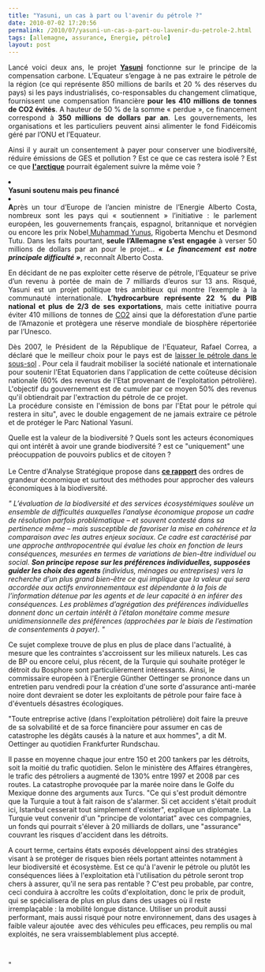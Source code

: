 ```yaml
---
title: "Yasuni, un cas à part ou l'avenir du pétrole ?"
date: 2010-07-02 17:20:56
permalink: /2010/07/yasuni-un-cas-a-part-ou-lavenir-du-petrole-2.html
tags: [allemagne, assurance, Energie, pétrole]
layout: post
---
```


<p style="text-align: justify">Lancé voici deux ans, le projet <strong><a href="http://www.sosyasuni.org/fr/index.php?option=com_content&view=frontpage&Itemid=1" target="_blank">Yasuni</a></strong> fonctionne sur le principe de la compensation carbone. L’Equateur s’engage à ne pas extraire le pétrole de la région (ce qui représente 850 millions de barils et 20 % des réserves du pays) si les pays industrialisés, co-responsables du changement climatique, fournissent une compensation financière<strong> pour les 410 millions de tonnes de CO2 évités</strong>. A hauteur de 50 % de la somme « perdue », ce financement correspond à<strong> 350 millions de dollars par an</strong>. Les gouvernements, les organisations et les particuliers peuvent ainsi alimenter le fond Fidéicomis géré par l’ONU et l’Equateur. <p style="text-align: justify">Ainsi il y aurait un consentement à payer pour conserver une biodiversité, réduire émissions de GES et pollution ? Est ce que ce cas restera isolé ? Est ce que <strong><a href="http://fr.wikipedia.org/wiki/Petrole_et_gaz_naturel_en_Arctique" target="_blank">l'arctique</a></strong> pourrait également suivre la même voie ?</p> <p style="text-align: justify"> </p></p>  <!--more-->  <li> <div style="text-align: justify"><strong>Yasuni soutenu mais peu financé</strong></div> <li> <div style="text-align: justify"><strong>A</strong>près un tour d’Europe de l’ancien ministre de l’Energie Alberto Costa, nombreux sont les pays qui « soutiennent » l’initiative : le parlement européen, les gouvernements français, espagnol, britannique et norvégien ou encore les prix Nobel<a href="http://www.durable.com/actualite/article_muhammad-yunus-banquier-des-pauvres_151" target="_blank"> Muhammad Yunus</a>, Rigoberta Menchu et Desmond Tutu. Dans les faits pourtant,<strong> seule l’Allemagne s’est engagée</strong> à verser 50 millions de dollars par an pour le projet…<strong><em> « Le financement est notre principale difficulté »</em></strong>, reconnaît Alberto Costa.<br /></div></li> <p style="text-align: justify">En décidant de ne pas exploiter cette réserve de pétrole, l’Equateur se prive d’un revenu à portée de main de 7 milliards d’euros sur 13 ans. Risqué, Yasuni est un projet politique très ambitieux qui montre l’exemple à la communauté internationale.<strong> L’hydrocarbure représente 22 % du PIB national et plus de 2/3 de ses exportations</strong>, mais cette initiative pourra éviter 410 millions de tonnes de <a href="https://gabrielplassat.github.io/transportsdufutur/tag/co2">CO2</a> ainsi que la déforestation d’une partie de l’Amazonie et protègera une réserve mondiale de biosphère répertoriée par l’Unesco.</p> <p style="text-align: justify">Dès 2007, le Président de la République de l'Equateur, Rafael Correa, a déclaré que le meilleur choix pour le pays est de <a href="https://gabrielplassat.github.io/transportsdufutur/fr/index.php?option=com_content&task=view&id=33&Itemid=27">laisser le pétrole dans le sous-sol</a> . Pour cela il faudrait mobiliser la société nationale et internationale pour soutenir l'Etat Equatorien dans l'application de cette coûteuse décision nationale (60% des revenus de l'Etat provenant de l'exploitation pétrolière). L'objectif du gouvernement est de cumuler par ce moyen 50% des revenus qu'il obtiendrait par l'extraction du pétrole de ce projet.<br />La procédure consiste en l'émission de bons par l'Etat pour le pétrole qui restera in situ", avec le double engagement de ne jamais extraire ce pétrole et de protéger le Parc National Yasuní.<br /></p> <p style=""text-align: justify"">Quelle est la valeur de la biodiversité ? Quels sont les acteurs économiques qui ont intérêt à avoir une grande biodiversité ? est ce "uniquement" une préocuppation de pouvoirs publics et de citoyen ? <a href="https://gabrielplassat.github.io/transportsdufutur/fr/index.php?option=com_content&task=view&id=34&Itemid=27""><br /></a><span><span><br /></span>Le Centre d'Analyse Stratégique propose dans <strong><a href=""http://www.strategie.gouv.fr/IMG/pdf/Rapport_18_Biodiversite_web.pdf"" target=""_blank"">ce rapport</a></strong> des ordres de grandeur économique et surtout des méthodes pour approcher des valeurs économiques à la biodiversité. </span></p> <p style=""text-align: justify""><span><em>" <span style=""font-family: Times New Roman""><span>L’évaluation de la biodiversité et des services écosystémiques soulève un ensemble de difficultés auxquelles l’analyse économique propose un cadre de résolution parfois problématique – et souvent contesté dans sa pertinence même – mais susceptible de favoriser la mise en cohérence et la comparaison avec les autres enjeux sociaux. Ce cadre est caractérisé par une approche anthropocentrée qui évalue les choix en fonction de leurs conséquences, mesurées en termes de variations de bien-être individuel ou social. </span><strong><span>Son principe repose sur les préférences individuelles, supposées guider les choix des agents </span></strong><span>(individus, ménages ou entreprises) vers la recherche d’un plus grand bien-être  ce qui implique que la valeur qui sera accordée aux actifs environnementaux est dépendante à la fois de l’information détenue par les agents et de leur capacité à en inférer des conséquences. Les problèmes d’agrégation des préférences individuelles donnent donc un certain intérêt à l’étalon monétaire comme mesure unidimensionnelle des préférences (approchées par le biais de l’estimation de consentements à payer). "</span></span></em></span></p><font face=""HelveticaNeue-Roman"" size=""2""><font face=""HelveticaNeue-Roman"" size=""2""> <p style=""text-align: justify"">Ce sujet complexe trouve de plus en plus de place dans l'actualité, à mesure que les contraintes s'accroissent sur les milieux naturels. Les cas de BP ou encore celui, plus récent, de la Turquie qui souhaite protéger le détroit du Bosphore sont particulièrement intéressants. Ainsi, le commissaire européen à l'Energie Günther Oettinger se prononce dans un entretien paru vendredi pour la création d'une sorte d'assurance anti-marée noire dont devraient se doter les exploitants de pétrole pour faire face à d'éventuels désastres écologiques.</p> <p style=""text-align: justify"">"Toute entreprise active (dans l'exploitation pétrolière) doit faire la preuve de sa solvabilité et de sa force financière pour assumer en cas de catastrophe les dégâts causés à la nature et aux hommes", a dit M. Oettinger au quotidien Frankfurter Rundschau.</p> <p style=""text-align: justify"">Il passe en moyenne chaque jour entre 150 et 200 tankers par les détroits, soit la moitié du trafic quotidien. Selon le ministère des Affaires étrangères, le trafic des pétroliers a augmenté de 130% entre 1997 et 2008 par ces routes. La catastrophe provoquée par la marée noire dans le Golfe du Mexique donne des arguments aux Turcs. "Ce qui s'est produit démontre que la Turquie a tout à fait raison de s'alarmer. Si cet accident s'était produit ici, Istanbul cesserait tout simplement d'exister", explique un diplomate. La Turquie veut convenir d'un "principe de volontariat" avec ces compagnies, un fonds qui pourrait s'élever à 20 milliards de dollars, une "assurance" couvrant les risques d'accident dans les détroits.</p> <p style=""text-align: justify"">A court terme, certains états exposés développent ainsi des stratégies visant à se protéger de risques bien réels portant atteintes notamment à leur biodiversité et écosystème. Est ce qu'à l'avenir le pétrole ou plutôt les conséquences liées à l'exploitation età l'utilisation du pétrole seront trop chers à assurer, qu'il ne sera pas rentable ? C'est peu probable, par contre, ceci conduira à accroître les coûts d'exploitation, donc le prix de produit, qui se spécialisera de plus en plus dans des usages où il reste irremplaçable : la mobilité longue distance. Utiliser un produit aussi performant, mais aussi risqué pour notre environnement, dans des usages à faible valeur ajoutée  avec des véhicules peu efficaces, peu remplis ou mal exploités, ne sera vraissemblablement plus accepté. </p></font></font> <p style=""text-align: justify""><br /></p></li>"
